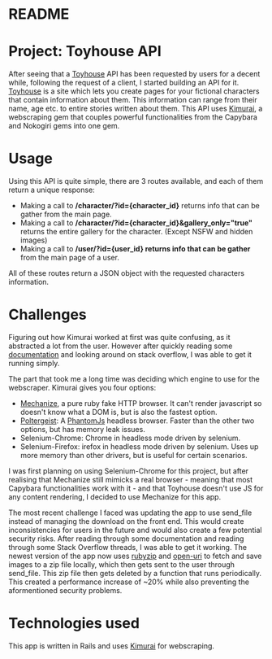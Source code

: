 # README

# Project: Toyhouse API

After seeing that a [Toyhouse](https://toyhou.se) API has been requested by users for a decent while, following the request of a client, I started building an API for it.
[Toyhouse](https://toyhou.se) is a site which lets you create pages for your fictional characters that contain information about them. This information can range from their name, age etc. to entire stories written about them. 
This API uses [Kimurai](https://github.com/vifreefly/kimuraframework), a webscraping gem that couples powerful functionalities from the Capybara and Nokogiri gems into one gem.

# Usage

Using this API is quite simple, there are 3 routes available, and each of them return a unique response:

* Making a call to **/character/?id={character_id}** returns info that can be gather from the main page.
* Making a call to **/character/?id={character_id}&gallery_only="true"** returns the entire gallery for the character. (Except NSFW and hidden images)
* Making a call to **/user/?id={user_id} returns info that can be gather** from the main page of a user.

All of these routes return a JSON object with the requested characters information.

# Challenges

Figuring out how Kimurai worked at first was quite confusing, as it abstracted a lot from the user. However after quickly reading some [documentation](https://www.rubydoc.info/gems/kimurai/1.4.0) and looking around on stack overflow, I was able to get it running simply.

The part that took me a long time was deciding which engine to use for the webscraper. Kimurai gives you four options:
* [Mechanize](https://github.com/sparklemotion/mechanize), a pure ruby fake HTTP browser. It can't render javascript so doesn't know what a DOM is, but is also the fastest option.
* [Poltergeist](https://github.com/teampoltergeist/poltergeist): A [PhantomJs](https://github.com/ariya/phantomjs) headless browser. Faster than the other two options, but has memory leak issues.
* Selenium-Chrome: Chrome in headless mode driven by selenium.
* Selenium-Firefox: irefox in headless mode driven by selenium. Uses up more memory than other drivers, but is useful for certain scenarios.

I was first planning on using Selenium-Chrome for this project, but after realising that Mechanize still mimicks a real browser - meaning that most Capybara functionalities work with it - and that Toyhouse doesn't use JS for any content rendering, I decided to use Mechanize for this app.

The most recent challenge I faced was updating the app to use send_file instead of managing the download on the front end. This would create inconsistencies for users in the future and would also create a few potential security risks.
After reading through some documentation and reading through some Stack Overflow threads, I was able to get it working. The newest version of the app now uses [rubyzip](https://github.com/rubyzip/rubyzip) and [open-uri](https://ruby-doc.org/stdlib-2.6.3/libdoc/open-uri/rdoc/OpenURI.html) to fetch and save images to a zip file locally, which then gets sent to the user through send_file. This zip file then gets deleted by a function that runs periodically.
This created a performance increase of ~20% while also preventing the aformentioned security problems.

# Technologies used

This app is written in Rails and uses [Kimurai](https://github.com/vifreefly/kimuraframework) for webscraping.
